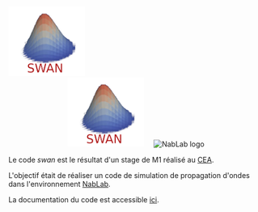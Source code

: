 <img src="./README_images/logo.png" alt="Swan logo" title="Swan logo" width="30%" height="30%"/>

<center>
<img src="./README_images/logo.png" alt="Swan logo" title="Swan logo" width="30%" height="30%"/>
&nbsp;&nbsp;&nbsp;
<img src="https://github.com/cea-hpc/NabLab/blob/master/README_images/logo_full.png" alt="NabLab logo" title="NabLab logo" width="30%" height="30%"/>
</center>

Le code *swan* est le résultat d'un stage de M1 réalisé au [CEA](https://www.cea.fr/).

L'objectif était de réaliser un code de simulation de propagation d'ondes dans l'environnement [NabLab](https://github.com/cea-hpc/NabLab).

La documentation du code est accessible [ici](https://cea-hpc.github.io/swan/).

